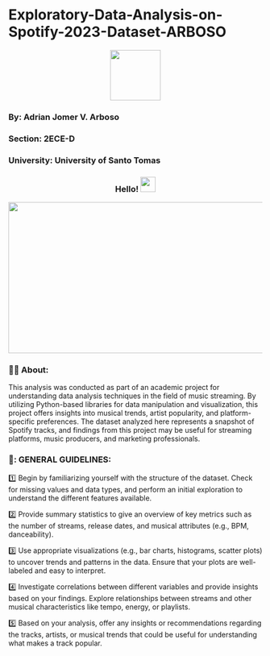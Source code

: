 # Exploratory-Data-Analysis-on-Spotify-2023-Dataset-ARBOSO
<div id="header" align="center">
  <img src="https://media.giphy.com/media/M9gbBd9nbDrOTu1Mqx/giphy.gif" width="100"/>
</div>

<h3>
By: Adrian Jomer V. Arboso
</h3>
<h3>
Section: 2ECE-D
</h3>
<h3>
University: University of Santo Tomas
</h3>
<h3 align="center">
 Hello! <img src="https://media.giphy.com/media/hvRJCLFzcasrR4ia7z/giphy.gif" width="30px"/>
</h3>
<div align="center">
  <img src="https://media.giphy.com/media/dWesBcTLavkZuG35MI/giphy.gif" width="600" height="300"/>
</div>

### :man_technologist: About:
This analysis was conducted as part of an academic project for understanding data analysis techniques in the field of music streaming. By utilizing Python-based libraries for data manipulation and visualization, this project offers insights into musical trends, artist popularity, and platform-specific preferences. The dataset analyzed here represents a snapshot of Spotify tracks, and findings from this project may be useful for streaming platforms, music producers, and marketing professionals.

### 📖: GENERAL GUIDELINES:

:one: Begin by familiarizing yourself with the structure of the dataset. Check for missing values and data types, and perform an initial exploration to understand the different features available.

:two: Provide summary statistics to give an overview of key metrics such as the number of streams, release dates, and musical attributes (e.g., BPM, danceability).

:three: Use appropriate visualizations (e.g., bar charts, histograms, scatter plots) to uncover trends and patterns in the data. Ensure that your plots are well-labeled and easy to interpret.

:four: Investigate correlations between different variables and provide insights based on your findings. Explore relationships between streams and other musical characteristics like tempo, energy, or playlists.

:five: Based on your analysis, offer any insights or recommendations regarding the tracks, artists, or musical trends that could be useful for understanding what makes a track popular.

